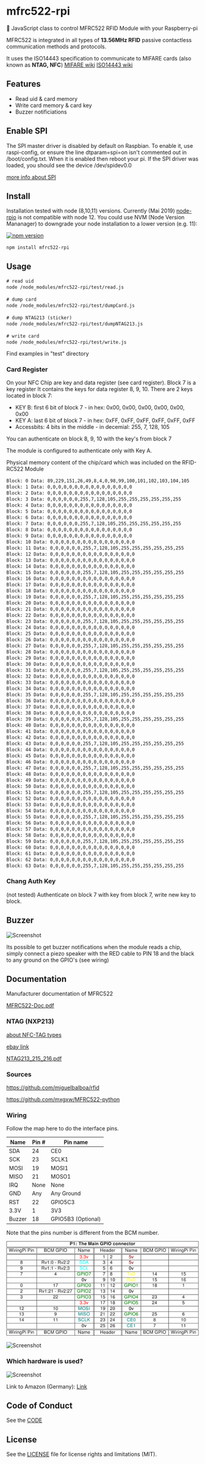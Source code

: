 # mfrc522-rpi

:key: JavaScript class to control MFRC522 RFID Module with your Raspberry-pi

MFRC522 is integrated in all types of <b>13.56MHz RFID</b> passive contactless communication methods and protocols.

It uses the ISO14443 specification to communicate to MIFARE cards (also known as <b>NTAG, NFC</b>)
[MIFARE wiki](https://en.wikipedia.org/wiki/MIFARE)
[ISO14443 wiki](https://de.wikipedia.org/wiki/ISO/IEC_14443)

## Features

- Read uid & card memory
- Write card memory & card key
- Buzzer notificiations

## Enable SPI

The SPI master driver is disabled by default on Raspbian. To enable it, use raspi-config, or ensure the line dtparam=spi=on isn't commented out in /boot/config.txt. When it is enabled then reboot your pi. If the SPI driver was loaded, you should see the device /dev/spidev0.0

[more info about SPI](https://www.raspberrypi.org/documentation/hardware/raspberrypi/spi/README.md)

## Install

Installation tested with node (8,10,11) versions. Currently (Mai 2019) [node-rpio](https://github.com/jperkin/node-rpio#compatibility) is not compatible with node 12. You could use NVM (Node Version Mananager) to downgrade your node installation to a lower version (e.g. 11):

[![npm version](https://badge.fury.io/js/mfrc522-rpi.svg)](https://badge.fury.io/js/mfrc522-rpi)

```
npm install mfrc522-rpi
```

## Usage

```
# read uid
node /node_modules/mfrc522-rpi/test/read.js

# dump card
node /node_modules/mfrc522-rpi/test/dumpCard.js

# dump NTAG213 (sticker)
node /node_modules/mfrc522-rpi/test/dumpNTAG213.js

# write card
node /node_modules/mfrc522-rpi/test/write.js
```

Find examples in "test" directory

### Card Register

On your NFC Chip are key and data register (see card register). Block 7 is a key register
It contains the keys for data register 8, 9, 10. There are 2 keys located in block 7:

- KEY B: first 6 bit of block 7 - in hex: 0x00, 0x00, 0x00, 0x00, 0x00, 0x00
- KEY A: last 6 bit of block 7 - in hex: 0xFF, 0xFF, 0xFF, 0xFF, 0xFF, 0xFF
- Accessbits: 4 bits in the middle - in decemial: 255, 7, 128, 105

You can authenticate on block 8, 9, 10 with the key's from block 7

The module is configured to authenticate only with Key A.

Physical memory content of the chip/card which was included on the RFID-RC522 Module

```
Block: 0 Data: 89,229,151,26,49,8,4,0,98,99,100,101,102,103,104,105
Block: 1 Data: 0,0,0,0,0,0,0,0,0,0,0,0,0,0,0,0
Block: 2 Data: 0,0,0,0,0,0,0,0,0,0,0,0,0,0,0,0
Block: 3 Data: 0,0,0,0,0,0,255,7,128,105,255,255,255,255,255,255
Block: 4 Data: 0,0,0,0,0,0,0,0,0,0,0,0,0,0,0,0
Block: 5 Data: 0,0,0,0,0,0,0,0,0,0,0,0,0,0,0,0
Block: 6 Data: 0,0,0,0,0,0,0,0,0,0,0,0,0,0,0,0
Block: 7 Data: 0,0,0,0,0,0,255,7,128,105,255,255,255,255,255,255
Block: 8 Data: 0,0,0,0,0,0,0,0,0,0,0,0,0,0,0,0
Block: 9 Data: 0,0,0,0,0,0,0,0,0,0,0,0,0,0,0,0
Block: 10 Data: 0,0,0,0,0,0,0,0,0,0,0,0,0,0,0,0
Block: 11 Data: 0,0,0,0,0,0,255,7,128,105,255,255,255,255,255,255
Block: 12 Data: 0,0,0,0,0,0,0,0,0,0,0,0,0,0,0,0
Block: 13 Data: 0,0,0,0,0,0,0,0,0,0,0,0,0,0,0,0
Block: 14 Data: 0,0,0,0,0,0,0,0,0,0,0,0,0,0,0,0
Block: 15 Data: 0,0,0,0,0,0,255,7,128,105,255,255,255,255,255,255
Block: 16 Data: 0,0,0,0,0,0,0,0,0,0,0,0,0,0,0,0
Block: 17 Data: 0,0,0,0,0,0,0,0,0,0,0,0,0,0,0,0
Block: 18 Data: 0,0,0,0,0,0,0,0,0,0,0,0,0,0,0,0
Block: 19 Data: 0,0,0,0,0,0,255,7,128,105,255,255,255,255,255,255
Block: 20 Data: 0,0,0,0,0,0,0,0,0,0,0,0,0,0,0,0
Block: 21 Data: 0,0,0,0,0,0,0,0,0,0,0,0,0,0,0,0
Block: 22 Data: 0,0,0,0,0,0,0,0,0,0,0,0,0,0,0,0
Block: 23 Data: 0,0,0,0,0,0,255,7,128,105,255,255,255,255,255,255
Block: 24 Data: 0,0,0,0,0,0,0,0,0,0,0,0,0,0,0,0
Block: 25 Data: 0,0,0,0,0,0,0,0,0,0,0,0,0,0,0,0
Block: 26 Data: 0,0,0,0,0,0,0,0,0,0,0,0,0,0,0,0
Block: 27 Data: 0,0,0,0,0,0,255,7,128,105,255,255,255,255,255,255
Block: 28 Data: 0,0,0,0,0,0,0,0,0,0,0,0,0,0,0,0
Block: 29 Data: 0,0,0,0,0,0,0,0,0,0,0,0,0,0,0,0
Block: 30 Data: 0,0,0,0,0,0,0,0,0,0,0,0,0,0,0,0
Block: 31 Data: 0,0,0,0,0,0,255,7,128,105,255,255,255,255,255,255
Block: 32 Data: 0,0,0,0,0,0,0,0,0,0,0,0,0,0,0,0
Block: 33 Data: 0,0,0,0,0,0,0,0,0,0,0,0,0,0,0,0
Block: 34 Data: 0,0,0,0,0,0,0,0,0,0,0,0,0,0,0,0
Block: 35 Data: 0,0,0,0,0,0,255,7,128,105,255,255,255,255,255,255
Block: 36 Data: 0,0,0,0,0,0,0,0,0,0,0,0,0,0,0,0
Block: 37 Data: 0,0,0,0,0,0,0,0,0,0,0,0,0,0,0,0
Block: 38 Data: 0,0,0,0,0,0,0,0,0,0,0,0,0,0,0,0
Block: 39 Data: 0,0,0,0,0,0,255,7,128,105,255,255,255,255,255,255
Block: 40 Data: 0,0,0,0,0,0,0,0,0,0,0,0,0,0,0,0
Block: 41 Data: 0,0,0,0,0,0,0,0,0,0,0,0,0,0,0,0
Block: 42 Data: 0,0,0,0,0,0,0,0,0,0,0,0,0,0,0,0
Block: 43 Data: 0,0,0,0,0,0,255,7,128,105,255,255,255,255,255,255
Block: 44 Data: 0,0,0,0,0,0,0,0,0,0,0,0,0,0,0,0
Block: 45 Data: 0,0,0,0,0,0,0,0,0,0,0,0,0,0,0,0
Block: 46 Data: 0,0,0,0,0,0,0,0,0,0,0,0,0,0,0,0
Block: 47 Data: 0,0,0,0,0,0,255,7,128,105,255,255,255,255,255,255
Block: 48 Data: 0,0,0,0,0,0,0,0,0,0,0,0,0,0,0,0
Block: 49 Data: 0,0,0,0,0,0,0,0,0,0,0,0,0,0,0,0
Block: 50 Data: 0,0,0,0,0,0,0,0,0,0,0,0,0,0,0,0
Block: 51 Data: 0,0,0,0,0,0,255,7,128,105,255,255,255,255,255,255
Block: 52 Data: 0,0,0,0,0,0,0,0,0,0,0,0,0,0,0,0
Block: 53 Data: 0,0,0,0,0,0,0,0,0,0,0,0,0,0,0,0
Block: 54 Data: 0,0,0,0,0,0,0,0,0,0,0,0,0,0,0,0
Block: 55 Data: 0,0,0,0,0,0,255,7,128,105,255,255,255,255,255,255
Block: 56 Data: 0,0,0,0,0,0,0,0,0,0,0,0,0,0,0,0
Block: 57 Data: 0,0,0,0,0,0,0,0,0,0,0,0,0,0,0,0
Block: 58 Data: 0,0,0,0,0,0,0,0,0,0,0,0,0,0,0,0
Block: 59 Data: 0,0,0,0,0,0,255,7,128,105,255,255,255,255,255,255
Block: 60 Data: 0,0,0,0,0,0,0,0,0,0,0,0,0,0,0,0
Block: 61 Data: 0,0,0,0,0,0,0,0,0,0,0,0,0,0,0,0
Block: 62 Data: 0,0,0,0,0,0,0,0,0,0,0,0,0,0,0,0
Block: 63 Data: 0,0,0,0,0,0,255,7,128,105,255,255,255,255,255,255
```

### Chang Auth Key

(not tested)
Authenticate on block 7 with key from block 7, write new key to block.

## Buzzer

![Screenshot](https://github.com/firsttris/mfrc522-rpi/blob/master/wiki/buzzer.jpg)

Its possible to get buzzer notifications when the module reads a chip, simply connect a piezo speaker with the RED cable to PIN 18 and the black to any ground on the GPIO's (see wiring)

## Documentation

Manufacturer documentation of MFRC522

[MFRC522-Doc.pdf](https://www.nxp.com/documents/data_sheet/MFRC522.pdf)

### NTAG (NXP213)

[about NFC-TAG types](http://www.nfc-tag-shop.de/info/ueber-nfc-tags/nfc-tag-typen.html)

[ebay link](http://www.ebay.de/itm/121594983773?_trksid=p2060353.m2749.l2649)

[NTAG213_215_216.pdf](https://www.nxp.com/documents/data_sheet/NTAG213_215_216.pdf)

### Sources

https://github.com/miguelbalboa/rfid

https://github.com/mxgxw/MFRC522-python

### Wiring

Follow the map here to do the interface pins.

| Name   | Pin # | Pin name           |
| ------ | ----- | ------------------ |
| SDA    | 24    | CE0                |
| SCK    | 23    | SCLK1              |
| MOSI   | 19    | MOSI1              |
| MISO   | 21    | MOSO1              |
| IRQ    | None  | None               |
| GND    | Any   | Any Ground         |
| RST    | 22    | GPIO5C3            |
| 3.3V   | 1     | 3V3                |
| Buzzer | 18    | GPIO5B3 (Optional) |

Note that the pins number is different from the BCM number.

![Screenshot](https://github.com/AhmedBHameed/mfrc522-rpi/blob/master/wiki/gpio-map.png)

![Screenshot](https://github.com/firsttris/mfrc522-rpi/blob/master/wiki/rpi-mfrc522-wiring2.PNG)

### Which hardware is used?

![Screenshot](https://github.com/firsttris/mfrc522-rpi/blob/master/wiki/RC522.jpg)

Link to Amazon (Germany): [Link](https://www.amazon.de/dp/B00QFDRPZY/ref=cm_sw_r_tw_dp_x_.zoCybA5MAYZ0)

## Code of Conduct

See the [CODE](CODE_OF_CONDUCT.md)

## License

See the [LICENSE](LICENSE.md) file for license rights and limitations (MIT).
